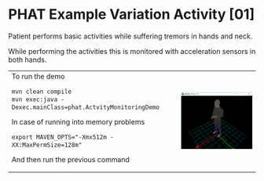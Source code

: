 # PHAT Example Variation Activity [01]
Patient performs basic activities while suffering tremors in hands and neck.
 
While performing the activities this is monitored with acceleration sensors in both hands.
<table>
<tr>
    <td>  
To run the demo

```
mvn clean compile
mvn exec:java -Dexec.mainClass=phat.ActvityMonitoringDemo
```
In case of running into memory problems
```
export MAVEN_OPTS="-Xmx512m -XX:MaxPermSize=128m"
```
And then run the previous command
    </td>
    <td>
        <img src="https://github.com/mfcardenas/phat_example_monitoring_01/blob/master/img/img_older_people_home.png" />
    </td>
</tr>
</table>